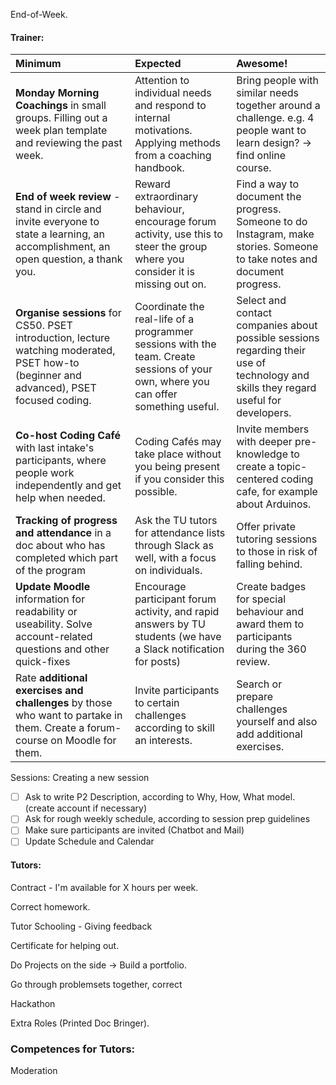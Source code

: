 End-of-Week.

#### Trainer:

| Minimum | Expected | Awesome! |
| :--- | :--- | :--- |
| **Monday Morning Coachings** in small groups. Filling out a week plan template and reviewing the past week. | Attention to individual needs and respond to internal motivations. Applying methods from a coaching handbook. | Bring people with similar needs together around a challenge. e.g. 4 people want to learn design? -&gt; find online course. |
| **End of week review** - stand in circle and invite everyone to state a learning, an accomplishment, an open question, a thank you.  | Reward extraordinary behaviour, encourage forum activity, use this to steer the group where you consider it is missing out on. | Find a way to document the progress. Someone to do Instagram, make stories. Someone to take notes and document progress. |
| **Organise sessions** for CS50. PSET introduction, lecture watching moderated, PSET how-to \(beginner and advanced\), PSET focused coding. | Coordinate the real-life of a programmer sessions with the team. Create sessions of your own, where you can offer something useful. | Select and contact companies about possible sessions regarding their use of technology and skills they regard useful for developers. |
| **Co-host Coding Café** with last intake's participants, where people work independently and get help when needed. | Coding Cafés may take place without you being present if you consider this possible. | Invite members with deeper pre-knowledge to create a topic-centered coding cafe, for example about Arduinos.  |
| **Tracking of progress and attendance** in a doc about who has completed which part of the program | Ask the TU tutors for attendance lists through Slack as well, with a focus on individuals. | Offer private tutoring sessions to those in risk of falling behind. |
| **Update Moodle** information for readability or useability. Solve account-related questions and other quick-fixes | Encourage participant forum activity, and rapid answers by TU students \(we have a Slack notification for posts\) | Create badges for special behaviour and award them to participants during the 360 review.  |
| Rate **additional exercises and challenges** by those who want to partake in them. Create a forum-course on Moodle for them. | Invite participants to certain challenges according to skill an interests.  | Search or prepare challenges yourself and also add additional exercises.  |

Sessions: Creating a new session

* [ ] Ask to write P2 Description, according to Why, How, What model. \(create account if necessary\)
* [ ] Ask for rough weekly schedule, according to session prep guidelines
* [ ] Make sure participants are invited \(Chatbot and Mail\)
* [ ] Update Schedule and Calendar

#### Tutors:

Contract - I'm available for X hours per week.

Correct homework. 

Tutor Schooling - Giving feedback

Certificate for helping out.

Do Projects on the side -&gt; Build a portfolio.

Go through problemsets together, correct

Hackathon

Extra Roles \(Printed Doc Bringer\).

### Competences for Tutors:

Moderation

